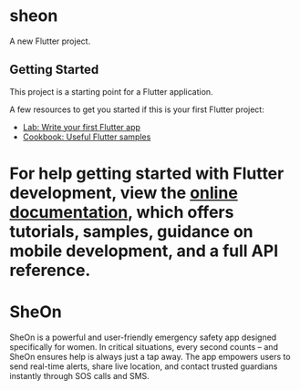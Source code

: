 
# sheon

A new Flutter project.

## Getting Started

This project is a starting point for a Flutter application.

A few resources to get you started if this is your first Flutter project:

- [Lab: Write your first Flutter app](https://docs.flutter.dev/get-started/codelab)
- [Cookbook: Useful Flutter samples](https://docs.flutter.dev/cookbook)

For help getting started with Flutter development, view the
[online documentation](https://docs.flutter.dev/), which offers tutorials,
samples, guidance on mobile development, and a full API reference.
=======
# SheOn
SheOn is a powerful and user-friendly emergency safety app designed specifically for women. In critical situations, every second counts – and SheOn ensures help is always just a tap away. The app empowers users to send real-time alerts, share live location, and contact trusted guardians instantly through SOS calls and SMS.
